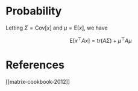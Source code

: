 
# Probability

Letting $\Sigma = \text{Cov}[x]$ and $\mu=\text{E}[x]$, we have

$$
\text{E}[x^\top A x] = \text{tr}(A\Sigma) + \mu^\top A \mu
$$

# References
[[matrix-cookbook-2012]]